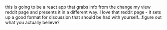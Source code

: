 this is going to be a react app that grabs info from the change my view reddit page and presents it in a different way. I love that reddit page - it sets up a good format for discussion that should be had with yourself...figure out what you actually believe?